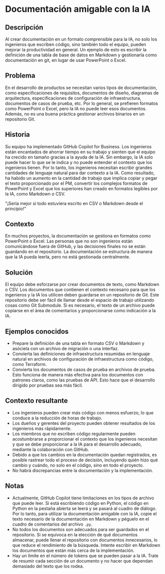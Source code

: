 # Documentación amigable con la IA

## Descripción

Al crear documentación en un formato comprensible para la IA, no solo los ingenieros que escriben código, sino también todo el equipo, pueden mejorar la productividad en general. Un ejemplo de esto es escribir la definición de una tabla de base de datos en Markdown y gestionarla como documentación en git, en lugar de usar PowerPoint o Excel.

## Problema

En el desarrollo de productos se necesitan varios tipos de documentación, como especificaciones de requisitos, documentos de diseño, diagramas de arquitectura, especificaciones de configuración de infraestructura, documentos de casos de prueba, etc. Por lo general, se prefieren formatos como PowerPoint o Excel, pero la IA no puede leer esos documentos. Además, no es una buena práctica gestionar archivos binarios en un repositorio Git.

## Historia

Su equipo ha implementado GitHub Copilot for Business. Los ingenieros están encantados de ahorrar tiempo en su trabajo y sienten que el equipo ha crecido en tamaño gracias a la ayuda de la IA. Sin embargo, la IA solo puede hacer lo que se le indica y no puede entender el contexto que los ingenieros tienen. Por lo tanto, los ingenieros necesitan escribir grandes cantidades de lenguaje natural para dar contexto a la IA. Como resultado, ha habido un aumento en la cantidad de trabajo que implica copiar y pegar el texto proporcionado por el PM, convertir los complejos formatos de PowerPoint y Excel que los superiores han creado en formatos legibles por la IA, como Markdown o CSV.

"¡Sería mejor si todo estuviera escrito en CSV o Markdown desde el principio!"

## Contexto

En muchos proyectos, la documentación se gestiona en formatos como PowerPoint o Excel. Las personas que no son ingenieros están comunicándose fuera de GitHub, y las decisiones finales no se están guardando en el repositorio. La documentación se estructura de manera que la IA pueda leerla, pero no está gestionada centralmente.

## Solución

El equipo debe esforzarse por crear documentos de texto, como Markdown o CSV. Los documentos que contienen el contexto necesario para que los ingenieros y la IA los utilicen deben guardarse en un repositorio de Git. Este repositorio debe ser fácil de llamar desde el espacio de trabajo utilizando cosas como Git Submodule. Si es necesario, el texto de un archivo puede copiarse en el área de comentarios y proporcionarse como indicación a la IA.

## Ejemplos conocidos

- Prepare la definición de una tabla en formato CSV o Markdown y asóciela con un archivo de migración o una interfaz.
- Convierta las definiciones de infraestructura resumidas en lenguaje natural en archivos de configuración de infraestructura como código, como Terraform.
- Convierta los documentos de casos de prueba en archivos de prueba. Esto funciona de manera más efectiva para los documentos con patrones claros, como las pruebas de API. Esto hace que el desarrollo dirigido por pruebas sea más fácil.

## Contexto resultante

- Los ingenieros pueden crear más código con menos esfuerzo, lo que conduce a la reducción de horas de trabajo.
- Los dueños y gerentes del proyecto pueden obtener resultados de los ingenieros más rápidamente.
- Los miembros que no escriben código regularmente pueden acostumbrarse a proporcionar el contexto que los ingenieros necesitan y que se debe proporcionar a la IA para el desarrollo adecuado, mediante la colaboración con GitHub. 
- Debido a que los cambios en la documentación quedan registrados, es posible rastrear todo el proceso de decisión, incluyendo quién hizo qué cambio y cuándo, no solo en el código, sino en todo el proyecto.
- No habrá discrepancias entre la documentación y la implementación.

## Notas

- Actualmente, GitHub Copilot tiene limitaciones en los tipos de archivo que puede leer. Si está escribiendo código en Python, el código en Python en la pestaña abierta se leerá y se pasará al cuadro de diálogo. Por lo tanto, para utilizar la documentación amigable con la IA, copie el texto necesario de la documentación en Markdown y péguelo en el cuadro de comentarios del archivo `.py`.
- No todos los documentos son adecuados para ser guardados en el repositorio. Si se equivoca en la elección de qué documentos almacenar, puede llenar el repositorio con documentos innecesarios, lo que reduce el rendimiento de la búsqueda. Intente escribir en Markdown los documentos que están más cerca de la implementación.
- Hay un límite en el número de tokens que se pueden pasar a la IA. Trate de resumir cada sección de un documento y no hacer que dependan demasiado del texto que los rodea.
